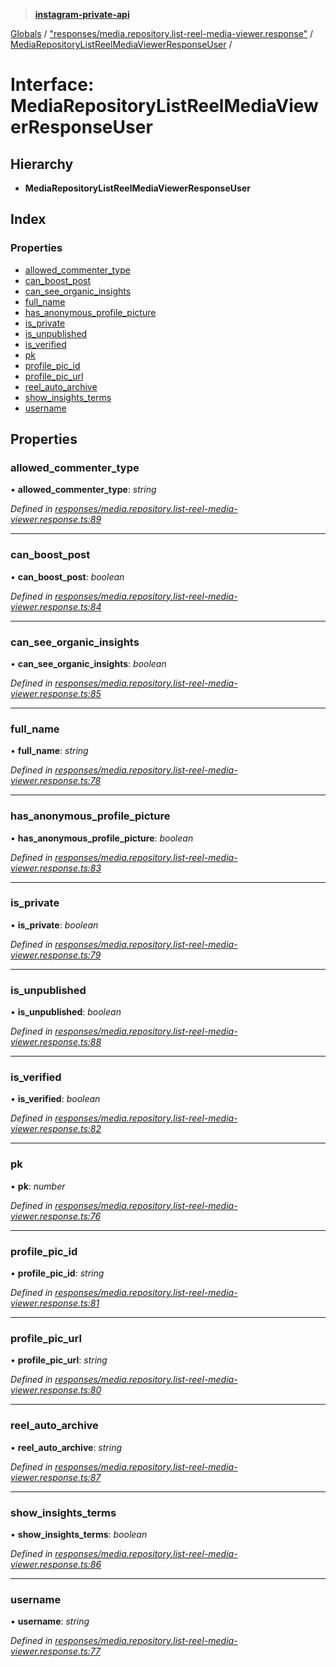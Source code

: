> **[instagram-private-api](../README.md)**

[Globals](../README.md) / ["responses/media.repository.list-reel-media-viewer.response"](../modules/_responses_media_repository_list_reel_media_viewer_response_.md) / [MediaRepositoryListReelMediaViewerResponseUser](_responses_media_repository_list_reel_media_viewer_response_.mediarepositorylistreelmediaviewerresponseuser.md) /

# Interface: MediaRepositoryListReelMediaViewerResponseUser

## Hierarchy

* **MediaRepositoryListReelMediaViewerResponseUser**

## Index

### Properties

* [allowed_commenter_type](_responses_media_repository_list_reel_media_viewer_response_.mediarepositorylistreelmediaviewerresponseuser.md#allowed_commenter_type)
* [can_boost_post](_responses_media_repository_list_reel_media_viewer_response_.mediarepositorylistreelmediaviewerresponseuser.md#can_boost_post)
* [can_see_organic_insights](_responses_media_repository_list_reel_media_viewer_response_.mediarepositorylistreelmediaviewerresponseuser.md#can_see_organic_insights)
* [full_name](_responses_media_repository_list_reel_media_viewer_response_.mediarepositorylistreelmediaviewerresponseuser.md#full_name)
* [has_anonymous_profile_picture](_responses_media_repository_list_reel_media_viewer_response_.mediarepositorylistreelmediaviewerresponseuser.md#has_anonymous_profile_picture)
* [is_private](_responses_media_repository_list_reel_media_viewer_response_.mediarepositorylistreelmediaviewerresponseuser.md#is_private)
* [is_unpublished](_responses_media_repository_list_reel_media_viewer_response_.mediarepositorylistreelmediaviewerresponseuser.md#is_unpublished)
* [is_verified](_responses_media_repository_list_reel_media_viewer_response_.mediarepositorylistreelmediaviewerresponseuser.md#is_verified)
* [pk](_responses_media_repository_list_reel_media_viewer_response_.mediarepositorylistreelmediaviewerresponseuser.md#pk)
* [profile_pic_id](_responses_media_repository_list_reel_media_viewer_response_.mediarepositorylistreelmediaviewerresponseuser.md#profile_pic_id)
* [profile_pic_url](_responses_media_repository_list_reel_media_viewer_response_.mediarepositorylistreelmediaviewerresponseuser.md#profile_pic_url)
* [reel_auto_archive](_responses_media_repository_list_reel_media_viewer_response_.mediarepositorylistreelmediaviewerresponseuser.md#reel_auto_archive)
* [show_insights_terms](_responses_media_repository_list_reel_media_viewer_response_.mediarepositorylistreelmediaviewerresponseuser.md#show_insights_terms)
* [username](_responses_media_repository_list_reel_media_viewer_response_.mediarepositorylistreelmediaviewerresponseuser.md#username)

## Properties

###  allowed_commenter_type

• **allowed_commenter_type**: *string*

*Defined in [responses/media.repository.list-reel-media-viewer.response.ts:89](https://github.com/dilame/instagram-private-api/blob/01eb399/src/responses/media.repository.list-reel-media-viewer.response.ts#L89)*

___

###  can_boost_post

• **can_boost_post**: *boolean*

*Defined in [responses/media.repository.list-reel-media-viewer.response.ts:84](https://github.com/dilame/instagram-private-api/blob/01eb399/src/responses/media.repository.list-reel-media-viewer.response.ts#L84)*

___

###  can_see_organic_insights

• **can_see_organic_insights**: *boolean*

*Defined in [responses/media.repository.list-reel-media-viewer.response.ts:85](https://github.com/dilame/instagram-private-api/blob/01eb399/src/responses/media.repository.list-reel-media-viewer.response.ts#L85)*

___

###  full_name

• **full_name**: *string*

*Defined in [responses/media.repository.list-reel-media-viewer.response.ts:78](https://github.com/dilame/instagram-private-api/blob/01eb399/src/responses/media.repository.list-reel-media-viewer.response.ts#L78)*

___

###  has_anonymous_profile_picture

• **has_anonymous_profile_picture**: *boolean*

*Defined in [responses/media.repository.list-reel-media-viewer.response.ts:83](https://github.com/dilame/instagram-private-api/blob/01eb399/src/responses/media.repository.list-reel-media-viewer.response.ts#L83)*

___

###  is_private

• **is_private**: *boolean*

*Defined in [responses/media.repository.list-reel-media-viewer.response.ts:79](https://github.com/dilame/instagram-private-api/blob/01eb399/src/responses/media.repository.list-reel-media-viewer.response.ts#L79)*

___

###  is_unpublished

• **is_unpublished**: *boolean*

*Defined in [responses/media.repository.list-reel-media-viewer.response.ts:88](https://github.com/dilame/instagram-private-api/blob/01eb399/src/responses/media.repository.list-reel-media-viewer.response.ts#L88)*

___

###  is_verified

• **is_verified**: *boolean*

*Defined in [responses/media.repository.list-reel-media-viewer.response.ts:82](https://github.com/dilame/instagram-private-api/blob/01eb399/src/responses/media.repository.list-reel-media-viewer.response.ts#L82)*

___

###  pk

• **pk**: *number*

*Defined in [responses/media.repository.list-reel-media-viewer.response.ts:76](https://github.com/dilame/instagram-private-api/blob/01eb399/src/responses/media.repository.list-reel-media-viewer.response.ts#L76)*

___

###  profile_pic_id

• **profile_pic_id**: *string*

*Defined in [responses/media.repository.list-reel-media-viewer.response.ts:81](https://github.com/dilame/instagram-private-api/blob/01eb399/src/responses/media.repository.list-reel-media-viewer.response.ts#L81)*

___

###  profile_pic_url

• **profile_pic_url**: *string*

*Defined in [responses/media.repository.list-reel-media-viewer.response.ts:80](https://github.com/dilame/instagram-private-api/blob/01eb399/src/responses/media.repository.list-reel-media-viewer.response.ts#L80)*

___

###  reel_auto_archive

• **reel_auto_archive**: *string*

*Defined in [responses/media.repository.list-reel-media-viewer.response.ts:87](https://github.com/dilame/instagram-private-api/blob/01eb399/src/responses/media.repository.list-reel-media-viewer.response.ts#L87)*

___

###  show_insights_terms

• **show_insights_terms**: *boolean*

*Defined in [responses/media.repository.list-reel-media-viewer.response.ts:86](https://github.com/dilame/instagram-private-api/blob/01eb399/src/responses/media.repository.list-reel-media-viewer.response.ts#L86)*

___

###  username

• **username**: *string*

*Defined in [responses/media.repository.list-reel-media-viewer.response.ts:77](https://github.com/dilame/instagram-private-api/blob/01eb399/src/responses/media.repository.list-reel-media-viewer.response.ts#L77)*